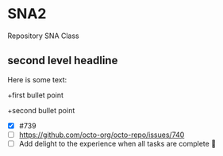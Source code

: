 # SNA2
Repository SNA Class

## second level headline

Here is some text:

  +first bullet point
  
  +second bullet point

- [x] #739
- [ ] https://github.com/octo-org/octo-repo/issues/740
- [ ] Add delight to the experience when all tasks are complete :tada:
